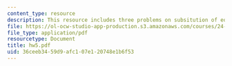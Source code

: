 ```yaml
---
content_type: resource
description: This resource includes three problems on subsitution of equivalent.
file: https://ol-ocw-studio-app-production.s3.amazonaws.com/courses/24-241-logic-i-fall-2005/36ceeb3459d9afc107e120748e1b6f53_hw5.pdf
file_type: application/pdf
resourcetype: Document
title: hw5.pdf
uid: 36ceeb34-59d9-afc1-07e1-20748e1b6f53
---
```

